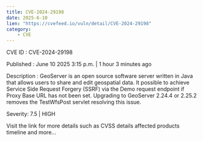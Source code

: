 ```yaml
---
title: CVE-2024-29198
date: 2025-6-10
lien: "https://cvefeed.io/vuln/detail/CVE-2024-29198"
category:
    - CVE
---
```


CVE ID : CVE-2024-29198

Published :  June 10
2025
3:15 p.m. | 1 hour
3 minutes ago

Description : GeoServer is an open source software server written in Java that allows users to share and edit geospatial data. It possible to achieve Service Side Request Forgery (SSRF) via the Demo request endpoint if Proxy Base URL has not been set. Upgrading to GeoServer 2.24.4
or 2.25.2
removes the TestWfsPost servlet resolving this issue.

Severity: 7.5 | HIGH

Visit the link for more details
such as CVSS details
affected products
timeline
and more...
